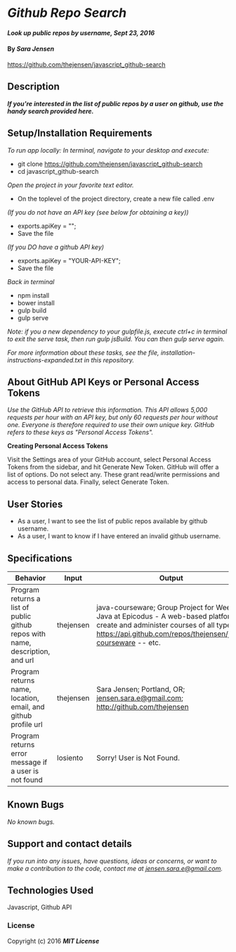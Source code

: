# _Github Repo Search_

#### _Look up public repos by username, Sept 23, 2016_

#### By _**Sara Jensen**_
https://github.com/thejensen/javascript_github-search

## Description

_**If you're interested in the list of public repos by a user on github, use the handy search provided here.**_

## Setup/Installation Requirements

_To run app locally:_
_In terminal, navigate to your desktop and execute:_
* git clone https://github.com/thejensen/javascript_github-search
* cd javascript_github-search

_Open the project in your favorite text editor._

* On the toplevel of the project directory, create a new file called .env

_(If you do not have an API key (see below for obtaining a key))_

* exports.apiKey = "";
* Save the file

_(If you DO have a github API key)_

* exports.apiKey = "YOUR-API-KEY";
* Save the file

_Back in terminal_

* npm install
* bower install
* gulp build
* gulp serve

_Note: if you a new dependency to your gulpfile.js, execute ctrl+c in terminal to exit the serve task, then run gulp jsBuild. You can then gulp serve again._

_For more information about these tasks, see the file, installation-instructions-expanded.txt in this repository._

## About GitHub API Keys or Personal Access Tokens

_Use the GitHub API to retrieve this information. This API allows 5,000 requests per hour with an API key, but only 60 requests per hour without one. Everyone is therefore required to use their own unique key. GitHub refers to these keys as "Personal Access Tokens"._

**Creating Personal Access Tokens**

Visit the Settings area of your GitHub account, select Personal Access Tokens from the sidebar, and hit Generate New Token.
GitHub will offer a list of options. Do not select any. These grant read/write permissions and access to personal data. Finally, select Generate Token.

## User Stories

* As a user, I want to see the list of public repos available by github username.
* As a user, I want to know if I have entered an invalid github username.

## Specifications

| Behavior | Input | Output |
| --- | --- | --- |
| Program returns a list of public github repos with name, description, and url | thejensen | java-courseware; Group Project for Week 5, Java at Epicodus - A web-based platform to create and administer courses of all types; https://api.github.com/repos/thejensen/java-courseware -- etc. |
| Program returns name, location, email, and github profile url | thejensen | Sara Jensen; Portland, OR; jensen.sara.e@gmail.com; http://github.com/thejensen |
| Program returns error message if a user is not found | losiento | Sorry! User is Not Found. |

## Known Bugs

_No known bugs._

## Support and contact details

_If you run into any issues, have questions, ideas or concerns, or want to make a contribution to the code, contact me at jensen.sara.e@gmail.com._

## Technologies Used

Javascript, Github API

### License

Copyright (c) 2016 **_MIT License_**
